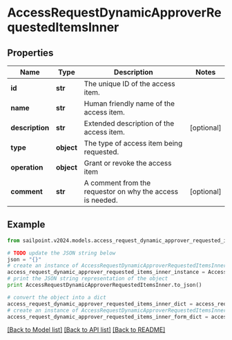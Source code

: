 # AccessRequestDynamicApproverRequestedItemsInner


## Properties

Name | Type | Description | Notes
------------ | ------------- | ------------- | -------------
**id** | **str** | The unique ID of the access item. | 
**name** | **str** | Human friendly name of the access item. | 
**description** | **str** | Extended description of the access item. | [optional] 
**type** | **object** | The type of access item being requested. | 
**operation** | **object** | Grant or revoke the access item | 
**comment** | **str** | A comment from the requestor on why the access is needed. | [optional] 

## Example

```python
from sailpoint.v2024.models.access_request_dynamic_approver_requested_items_inner import AccessRequestDynamicApproverRequestedItemsInner

# TODO update the JSON string below
json = "{}"
# create an instance of AccessRequestDynamicApproverRequestedItemsInner from a JSON string
access_request_dynamic_approver_requested_items_inner_instance = AccessRequestDynamicApproverRequestedItemsInner.from_json(json)
# print the JSON string representation of the object
print AccessRequestDynamicApproverRequestedItemsInner.to_json()

# convert the object into a dict
access_request_dynamic_approver_requested_items_inner_dict = access_request_dynamic_approver_requested_items_inner_instance.to_dict()
# create an instance of AccessRequestDynamicApproverRequestedItemsInner from a dict
access_request_dynamic_approver_requested_items_inner_form_dict = access_request_dynamic_approver_requested_items_inner.from_dict(access_request_dynamic_approver_requested_items_inner_dict)
```
[[Back to Model list]](../README.md#documentation-for-models) [[Back to API list]](../README.md#documentation-for-api-endpoints) [[Back to README]](../README.md)



